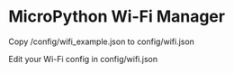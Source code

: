 # MicroPython Wi-Fi Manager

Copy /config/wifi_example.json to config/wifi.json

Edit your Wi-Fi config in config/wifi.json
